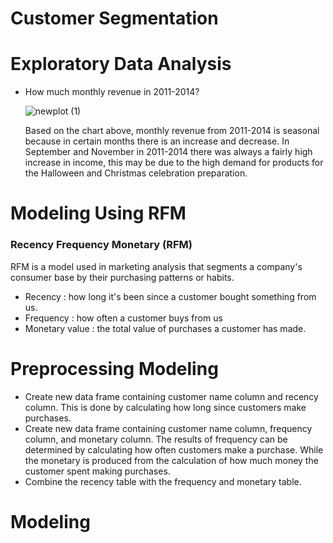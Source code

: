 # Customer Segmentation
# Exploratory Data Analysis
- How much monthly revenue in 2011-2014?

  ![newplot (1)](https://user-images.githubusercontent.com/113869968/201445272-099f359c-3646-43b3-8503-14581c286291.png)
  
  Based on the chart above, monthly revenue from 2011-2014 is seasonal because in certain months there is an increase and decrease. In September and November in 2011-2014 there was always a fairly high increase in income, this may be due to the high demand for products for the Halloween and Christmas celebration preparation.
  
# Modeling Using RFM
### Recency Frequency Monetary (RFM)

RFM is a model used in marketing analysis that segments a company's consumer base by their purchasing patterns or habits. 

- Recency : how long it's been since a customer bought something from us.
- Frequency : how often a customer buys from us
- Monetary value : the total value of purchases a customer has made.

# Preprocessing Modeling

- Create new data frame containing customer name column and recency column. This is done by calculating how long since customers make purchases.
- Create new data frame containing customer name column, frequency column, and monetary column. The results of frequency can be determined by calculating how often customers make a purchase. While the monetary is produced from the calculation of how much money the customer spent making purchases.
- Combine the recency table with the frequency and monetary table.

# Modeling
